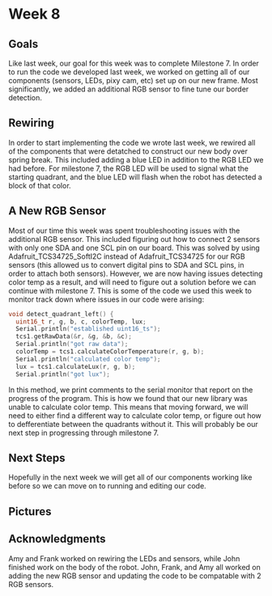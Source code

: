 # Week 8

## Goals
Like last week, our goal for this week was to complete Milestone 7. In order to run the code we developed last week, we worked on getting all of our components (sensors, LEDs, pixy cam, etc) set up on our new frame. Most significantly, we added an additional RGB sensor to fine tune our border detection.

## Rewiring 
In order to start implementing the code we wrote last week, we rewired all of the components that were detatched to construct our new body over spring break. This included adding a blue LED in addition to the RGB LED we had before. For milestone 7, the RGB LED will be used to signal what the starting quadrant, and the blue LED will flash when the robot has detected a block of that color. 

## A New RGB Sensor
Most of our time this week was spent troubleshooting issues with the additional RGB sensor. This included figuring out how to connect 2 sensors with only one SDA and one SCL pin on our board. This was solved by using Adafruit_TCS34725_SoftI2C instead of Adafruit_TCS34725 for our RGB sensors (this allowed us to convert digital pins to SDA and SCL pins, in order to attach both sensors). However, we are now having issues detecting color temp as a result, and will need to figure out a solution before we can continue with milestone 7. This is some of the code we used this week to monitor track down where issues in our code were arising:

```c++
void detect_quadrant_left() {
  uint16_t r, g, b, c, colorTemp, lux;
  Serial.println("established uint16_ts");
  tcs1.getRawData(&r, &g, &b, &c);
  Serial.println("got raw data");
  colorTemp = tcs1.calculateColorTemperature(r, g, b);
  Serial.println("calculated color temp");
  lux = tcs1.calculateLux(r, g, b);
  Serial.println("got lux");
```

In this method, we print comments to the serial monitor that report on the progress of the program. This is how we found that our new library was unable to calculate color temp. This means that moving forward, we will need to either find a different way to calculate color temp, or figure out how to defferentiate between the quadrants without it. This will probably be our next step in progressing through milestone 7.


## Next Steps
Hopefully in the next week we will get all of our components working like before so we can move on to running and editing our code.

## Pictures


## Acknowledgments
Amy and Frank worked on rewiring the LEDs and sensors, while John finished work on the body of the robot. John, Frank, and Amy all worked on adding the new RGB sensor and updating the code to be compatable with 2 RGB sensors.
